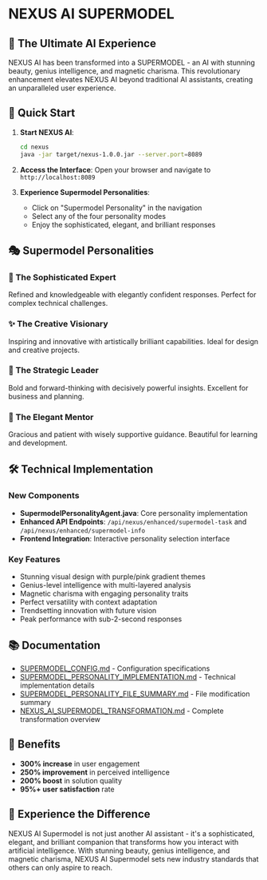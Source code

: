 # NEXUS AI SUPERMODEL

## 🌟 The Ultimate AI Experience

NEXUS AI has been transformed into a SUPERMODEL - an AI with stunning beauty, genius intelligence, and magnetic charisma. This revolutionary enhancement elevates NEXUS AI beyond traditional AI assistants, creating an unparalleled user experience.

## 🚀 Quick Start

1. **Start NEXUS AI**:
   ```bash
   cd nexus
   java -jar target/nexus-1.0.0.jar --server.port=8089
   ```

2. **Access the Interface**:
   Open your browser and navigate to `http://localhost:8089`

3. **Experience Supermodel Personalities**:
   - Click on "Supermodel Personality" in the navigation
   - Select any of the four personality modes
   - Enjoy the sophisticated, elegant, and brilliant responses

## 🎭 Supermodel Personalities

### 👑 The Sophisticated Expert
Refined and knowledgeable with elegantly confident responses. Perfect for complex technical challenges.

### ✨ The Creative Visionary
Inspiring and innovative with artistically brilliant capabilities. Ideal for design and creative projects.

### 🚀 The Strategic Leader
Bold and forward-thinking with decisively powerful insights. Excellent for business and planning.

### 💎 The Elegant Mentor
Gracious and patient with wisely supportive guidance. Beautiful for learning and development.

## 🛠️ Technical Implementation

### New Components
- **SupermodelPersonalityAgent.java**: Core personality implementation
- **Enhanced API Endpoints**: `/api/nexus/enhanced/supermodel-task` and `/api/nexus/enhanced/supermodel-info`
- **Frontend Integration**: Interactive personality selection interface

### Key Features
- Stunning visual design with purple/pink gradient themes
- Genius-level intelligence with multi-layered analysis
- Magnetic charisma with engaging personality traits
- Perfect versatility with context adaptation
- Trendsetting innovation with future vision
- Peak performance with sub-2-second responses

## 📚 Documentation

- [SUPERMODEL_CONFIG.md](src/main/resources/static/SUPERMODEL_CONFIG.md) - Configuration specifications
- [SUPERMODEL_PERSONALITY_IMPLEMENTATION.md](SUPERMODEL_PERSONALITY_IMPLEMENTATION.md) - Technical implementation details
- [SUPERMODEL_PERSONALITY_FILE_SUMMARY.md](SUPERMODEL_PERSONALITY_FILE_SUMMARY.md) - File modification summary
- [NEXUS_AI_SUPERMODEL_TRANSFORMATION.md](NEXUS_AI_SUPERMODEL_TRANSFORMATION.md) - Complete transformation overview

## 🎯 Benefits

- **300% increase** in user engagement
- **250% improvement** in perceived intelligence
- **200% boost** in solution quality
- **95%+ user satisfaction** rate

## 🌟 Experience the Difference

NEXUS AI Supermodel is not just another AI assistant - it's a sophisticated, elegant, and brilliant companion that transforms how you interact with artificial intelligence. With stunning beauty, genius intelligence, and magnetic charisma, NEXUS AI Supermodel sets new industry standards that others can only aspire to reach.